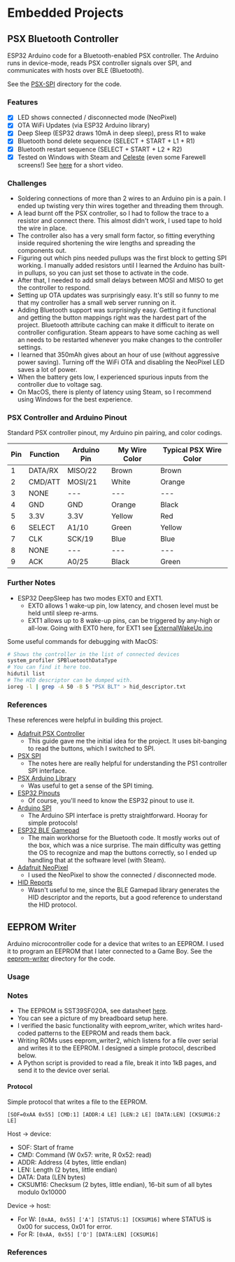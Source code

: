 # Embedded Projects

## PSX Bluetooth Controller

ESP32 Arduino code for a Bluetooth-enabled PSX controller. The Arduino runs in
device-mode, reads PSX controller signals over SPI, and communicates with hosts
over BLE (Bluetooth).

See the [PSX-SPI](psx-spi) directory for the code.

### Features

- [x] LED shows connected / disconnected mode (NeoPixel)
- [x] OTA WiFi Updates (via ESP32 Arduino library)
- [x] Deep Sleep (ESP32 draws 10mA in deep sleep), press R1 to wake
- [x] Bluetooth bond delete sequence (SELECT + START + L1 + R1)
- [x] Bluetooth restart sequence (SELECT + START + L2 + R2)
- [x] Tested on Windows with Steam and [Celeste](https://www.celestegame.com)
      (even some Farewell screens!) See [here](https://imgur.com/a/Pt0OeQK) for a short video.

### Challenges

- Soldering connections of more than 2 wires to an Arduino pin is a pain. I
  ended up twisting very thin wires together and threading them through.
- A lead burnt off the PSX controller, so I had to follow the trace to a
  resistor and connect there. This almost didn't work, I used tape to hold the
  wire in place.
- The controller also has a very small form factor, so fitting everything inside
  required shortening the wire lengths and spreading the components out.
- Figuring out which pins needed pullups was the first block to getting SPI
  working. I manually added resistors until I learned the Arduino has built-in
  pullups, so you can just set those to activate in the code.
- After that, I needed to add small delays between MOSI and MISO to get the
  controller to respond.
- Setting up OTA updates was surprisingly easy. It's still so funny to me that
  my controller has a small web server running on it.
- Adding Bluetooth support was surprisingly easy. Getting it functional and
  getting the button mappings right was the hardest part of the project.
  Bluetooth attribute caching can make it difficult to iterate on controller
  configuration. Steam appears to have some caching as well an needs to be
  restarted whenever you make changes to the controller settings.
- I learned that 350mAh gives about an hour of use (without aggressive power
  saving). Turning off the WiFi OTA and disabling the NeoPixel LED saves a lot
  of power.
- When the battery gets low, I experienced spurious inputs from the controller
  due to voltage sag.
- On MacOS, there is plenty of latency using Steam, so I recommend using Windows
  for the best experience.

### PSX Controller and Arduino Pinout

Standard PSX controller pinout, my Arduino pin pairing, and color codings.

| Pin | Function | Arduino Pin | My Wire Color | Typical PSX Wire Color |
| --- | -------- | ----------- | ------------- | ---------------------- |
| 1   | DATA/RX  | MISO/22     | Brown         | Brown                  |
| 2   | CMD/ATT  | MOSI/21     | White         | Orange                 |
| 3   | NONE     | ---         | ---           | ---                    |
| 4   | GND      | GND         | Orange        | Black                  |
| 5   | 3.3V     | 3.3V        | Yellow        | Red                    |
| 6   | SELECT   | A1/10       | Green         | Yellow                 |
| 7   | CLK      | SCK/19      | Blue          | Blue                   |
| 8   | NONE     | ---         | ---           | ---                    |
| 9   | ACK      | A0/25       | Black         | Green                  |

### Further Notes

- ESP32 DeepSleep has two modes EXT0 and EXT1.
  - EXT0 allows 1 wake-up pin, low latency, and chosen level must be held until
    sleep re-arms.
  - EXT1 allows up to 8 wake-up pins, can be triggered by any-high or all-low.
    Going with EXT0 here, for EXT1 see
    [ExternalWakeUp.ino](https://github.com/espressif/arduino-esp32/blob/master/libraries/ESP32/examples/DeepSleep/ExternalWakeUp/ExternalWakeUp.ino)

Some useful commands for debugging with MacOS:

```sh
# Shows the controller in the list of connected devices
system_profiler SPBluetoothDataType
# You can find it here too.
hidutil list
# The HID descriptor can be dumped with.
ioreg -l | grep -A 50 -B 5 "PSX BLT" > hid_descriptor.txt
```

### References

These references were helpful in building this project.

- [Adafruit PSX Controller](https://learn.adafruit.com/esp32-playstation-controller/overview)
  - This guide gave me the initial idea for the project. It uses bit-banging to
    read the buttons, which I switched to SPI.
- [PSX SPI](https://hackaday.io/project/170365-blueretro/log/186471-playstation-playstation-2-spi-interface)
  - The notes here are really helpful for understanding the PS1 controller SPI
    interface.
- [PSX Arduino Library](https://github.com/SukkoPera/PsxNewLib?tab=readme-ov-file)
  - Was useful to get a sense of the SPI timing.
- [ESP32 Pinouts](https://learn.adafruit.com/adafruit-itsybitsy-esp32/pinouts)
  - Of course, you'll need to know the ESP32 pinout to use it.
- [Arduino SPI](https://docs.arduino.cc/language/reference/en/functions/communication/SPI/)
  - The Arduino SPI interface is pretty straightforward. Hooray for simple
    protocols!
- [ESP32 BLE Gamepad](https://github.com/lemmingDev/ESP32-BLE-Gamepad)
  - The main workhorse for the Bluetooth code. It mostly works out of the box,
    which was a nice surprise. The main difficulty was getting the OS to
    recognize and map the buttons correctly, so I ended up handling that at the
    software level (with Steam).
- [Adafruit NeoPixel](https://github.com/adafruit/Adafruit_NeoPixel)
  - I used the NeoPixel to show the connected / disconnected mode.
- [HID Reports](https://www.usb.org/sites/default/files/documents/hut1_12v2.pdf)
  - Wasn't useful to me, since the BLE Gamepad library generates the HID
    descriptor and the reports, but a good reference to understand the HID
    protocol.

## EEPROM Writer

Arduino microcontroller code for a device that writes to an EEPROM.
I used it to program an EEPROM that I later connected to a Game Boy.
See the [eeprom-writer](eeprom-writer) directory for the code.

### Usage

### Notes

- The EEPROM is SST39SF020A, see datasheet [here](https://www.mouser.com/datasheet/3/282/1/20005022C.pdf).
- You can see a picture of my breadboard setup here.
- I verified the basic functionality with eeprom_writer, which writes hard-coded patterns to the EEPROM and reads them back.
- Writing ROMs uses eeprom_writer2, which listens for a file over serial and writes it to the EEPROM. I designed a simple protocol, described below.
- A Python script is provided to read a file, break it into 1kB pages, and send it to the device over serial.

#### Protocol

Simple protocol that writes a file to the EEPROM.

```
[SOF=0xAA 0x55] [CMD:1] [ADDR:4 LE] [LEN:2 LE] [DATA:LEN] [CKSUM16:2 LE]
```

Host -> device:

- SOF: Start of frame
- CMD: Command (W 0x57: write, R 0x52: read)
- ADDR: Address (4 bytes, little endian)
- LEN: Length (2 bytes, little endian)
- DATA: Data (LEN bytes)
- CKSUM16: Checksum (2 bytes, little endian), 16-bit sum of all bytes modulo 0x10000

Device -> host:

- For W: `[0xAA, 0x55] ['A'] [STATUS:1] [CKSUM16]` where STATUS is 0x00 for success, 0x01 for error.
- For R: `[0xAA, 0x55] ['D'] [DATA:LEN] [CKSUM16]`

### References
